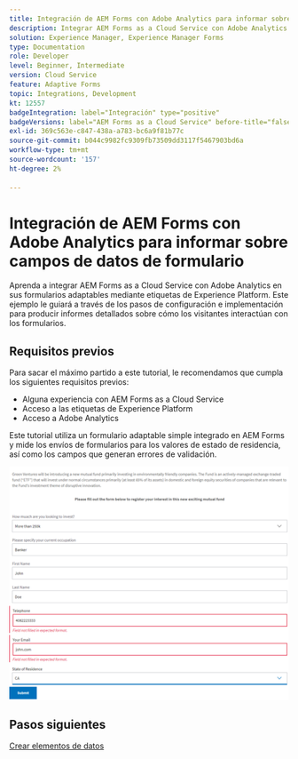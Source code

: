 ```yaml
---
title: Integración de AEM Forms con Adobe Analytics para informar sobre campos de datos de formulario
description: Integrar AEM Forms as a Cloud Service con Adobe Analytics para informar sobre campos de datos de formulario
solution: Experience Manager, Experience Manager Forms
type: Documentation
role: Developer
level: Beginner, Intermediate
version: Cloud Service
feature: Adaptive Forms
topic: Integrations, Development
kt: 12557
badgeIntegration: label="Integración" type="positive"
badgeVersions: label="AEM Forms as a Cloud Service" before-title="false"
exl-id: 369c563e-c847-438a-a783-bc6a9f81b77c
source-git-commit: b044c9982fc9309fb73509dd3117f5467903bd6a
workflow-type: tm+mt
source-wordcount: '157'
ht-degree: 2%

---
```


# Integración de AEM Forms con Adobe Analytics para informar sobre campos de datos de formulario

Aprenda a integrar AEM Forms as a Cloud Service con Adobe Analytics en sus formularios adaptables mediante etiquetas de Experience Platform. Este ejemplo le guiará a través de los pasos de configuración e implementación para producir informes detallados sobre cómo los visitantes interactúan con los formularios.

## Requisitos previos

Para sacar el máximo partido a este tutorial, le recomendamos que cumpla los siguientes requisitos previos:

* Alguna experiencia con AEM Forms as a Cloud Service
* Acceso a las etiquetas de Experience Platform
* Acceso a Adobe Analytics

Este tutorial utiliza un formulario adaptable simple integrado en AEM Forms y mide los envíos de formularios para los valores de estado de residencia, así como los campos que generan errores de validación.

![formulario adaptable](assets/use-case.png)

## Pasos siguientes

[Crear elementos de datos](./data-elements.md)